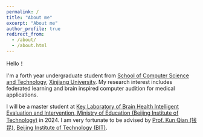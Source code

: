 ```yaml
---
permalink: /
title: "About me"
excerpt: "About me"
author_profile: true
redirect_from: 
  - /about/
  - /about.html
---
```


Hello！

I'm a forth year undergraduate student from [School of Computer Science and Technology](https://it.xju.edu.cn/), [Xinjiang University](https://www.xju.edu.cn/). My research interest includes federated learning and brain inspired computer audition for medical applications. 

I will be a master student at [Key Laboratory of Brain Health Intelligent Evaluation and Intervention, Ministry of Education (Beijing Institute of Technology)](https://bhe-lab.org/) in 2024. I am very fortunate to be advised by [Prof. Kun Qian (钱昆)](https://eecsqian.com/), [Beijing Institute of Technology (BIT)](https://www.bit.edu.cn/). 


